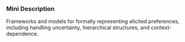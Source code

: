 ### Mini Description

Frameworks and models for formally representing elicited preferences, including handling uncertainty, hierarchical structures, and context-dependence.

